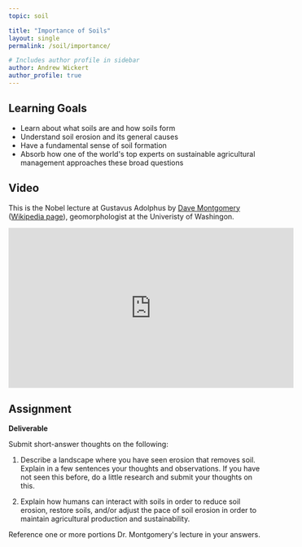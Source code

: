 ```yaml
---
topic: soil

title: "Importance of Soils"
layout: single
permalink: /soil/importance/

# Includes author profile in sidebar
author: Andrew Wickert
author_profile: true
---
```


## Learning Goals

* Learn about what soils are and how soils form
* Understand soil erosion and its general causes
* Have a fundamental sense of soil formation
* Absorb how one of the world's top experts on sustainable agricultural management approaches these broad questions

## Video

This is the Nobel lecture at Gustavus Adolphus by [Dave
Montgomery](https://www.ess.washington.edu/people/profile.php?pid=montgomery--david)
([Wikipedia page](https://en.wikipedia.org/wiki/David_R._Montgomery)),
geomorphologist at the Univeristy of Washingon.

<iframe width="560" height="315" src="https://www.youtube.com/embed/4-8mCXxsR3M" frameborder="0" allow="accelerometer; autoplay; encrypted-media; gyroscope; picture-in-picture" allowfullscreen></iframe>

## Assignment

**Deliverable**

Submit short-answer thoughts on the following:

1. Describe a landscape where you have seen erosion that removes soil. Explain in a few sentences your thoughts and observations. If you have not seen this before, do a little research and submit your thoughts on this.

2. Explain how humans can interact with soils in order to reduce soil erosion, restore soils, and/or adjust the pace of soil erosion in order to maintain agricultural production and sustainability.

Reference one or more portions Dr. Montgomery's lecture in your answers.
